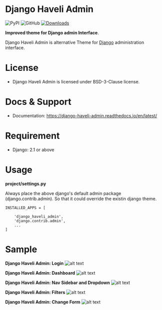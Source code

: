 # Django Haveli Admin

![PyPI](https://img.shields.io/pypi/v/django-haveli-admin)
![GitHub](https://img.shields.io/github/license/purnendukar/django-haveli-admin)
[![Downloads](https://pepy.tech/badge/django-haveli-admin)](https://pepy.tech/project/django-haveli-admin)

**Improved theme for Django admin Interface**.

Django Haveli Admin is alternative Theme for [Django](http://www.djangoproject.com) administration interface.

# License

* Django Haveli Admin is licensed under BSD-3-Clause license.


# Docs & Support

* Documentation: https://django-haveli-admin.readthedocs.io/en/latest/


# Requirement

* Django: 2.1 or above

# Usage

**project/settings.py**

Always place the above django's default admin package (django.contrib.admin). So that it could override the existin django theme.

```
INSTALLED_APPS = [

    'django_haveli_admin',
    'django.contrib.admin',
    ...
]
```



# Sample

**Django Haveli Admin: Login**
![alt text](https://github.com/purnendukar/django-haveli-admin/blob/master/django_haveli_admin-sample/django_haveli_login.png?raw=true)

**Django Haveli Admin: Dashboard**
![alt text](https://github.com/purnendukar/django-haveli-admin/blob/master/django_haveli_admin-sample/django_haveli_branding.png?raw=true)

**Django Haveli Admin: Nav Sidebar and Dropdown**
![alt text](https://github.com/purnendukar/django-haveli-admin/blob/master/django_haveli_admin-sample/django_haveli_navicon_dropdown.png?raw=true)

**Django Haveli Admin: Filters**
![alt text](https://github.com/purnendukar/django-haveli-admin/blob/master/django_haveli_admin-sample/django_haveli_filters.png?raw=true)

**Django Haveli Admin: Change Form**
![alt text](https://github.com/purnendukar/django-haveli-admin/blob/master/django_haveli_admin-sample/django_haveli_changeform.png?raw=true)



